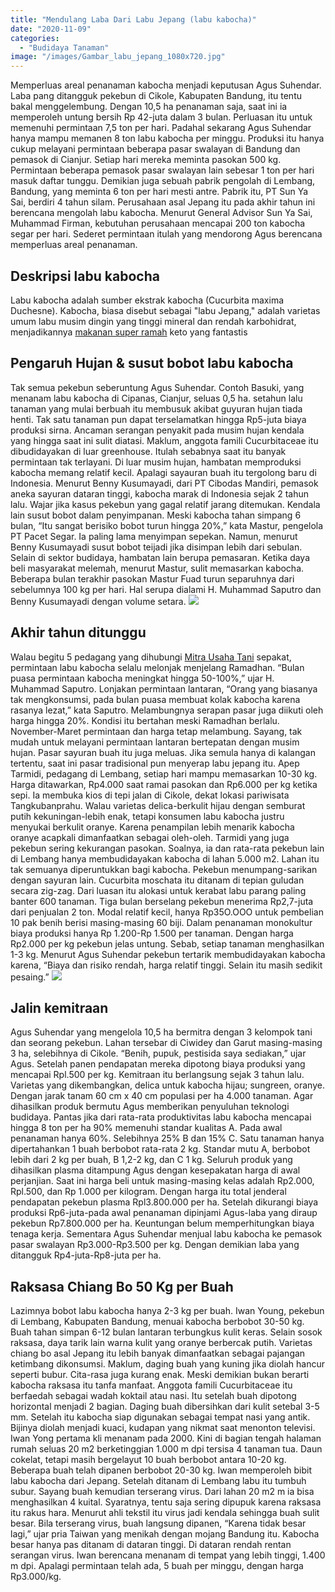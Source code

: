 ```yaml
---
title: "Mendulang Laba Dari Labu Jepang (labu kabocha)"
date: "2020-11-09"
categories: 
  - "Budidaya Tanaman"
image: "/images/Gambar_labu_jepang_1080x720.jpg"
---
```


Memperluas areal penanaman kabocha menjadi keputusan Agus Suhendar. Laba pang ditangguk pekebun di Cikole, Kabupaten Bandung, itu tentu bakal menggelembung. Dengan 10,5 ha penanaman saja, saat ini ia memperoleh untung bersih Rp 42-juta dalam 3 bulan. Perluasan itu untuk memenuhi permintaan 7,5 ton per hari. Padahal sekarang Agus Suhendar hanya mampu memanen 8 ton labu kabocha per minggu. Produksi itu hanya cukup melayani permintaan beberapa pasar swalayan di Bandung dan pemasok di Cianjur. Setiap hari mereka meminta pasokan 500 kg. Permintaan beberapa pemasok pasar swalayan lain sebesar 1 ton per hari masuk daftar tunggu. Demikian juga sebuah pabrik pengolah di Lembang, Bandung, yang meminta 6 ton per hari mesti antre. Pabrik itu, PT Sun Ya Sai, berdiri 4 tahun silam. Perusahaan asal Jepang itu pada akhir tahun ini berencana mengolah labu kabocha. Menurut General Advisor Sun Ya Sai, Muhammad Firman, kebutuhan perusahaan mencapai 200 ton kabocha segar per hari. Sederet permintaan itulah yang mendorong Agus berencana memperluas areal penanaman.

## Deskripsi labu kabocha

Labu kabocha adalah sumber ekstrak kabocha (Cucurbita maxima Duchesne). Kabocha, biasa disebut sebagai "labu Jepang," adalah varietas umum labu musim dingin yang tinggi mineral dan rendah karbohidrat, menjadikannya [makanan super ramah](http://www.organicfacts.net/kabocha-squash.html) keto yang fantastis

## Pengaruh Hujan & susut bobot labu kabocha

Tak semua pekebun seberuntung Agus Suhendar. Contoh Basuki, yang menanam labu kabocha di Cipanas, Cianjur, seluas 0,5 ha. setahun lalu tanaman yang mulai berbuah itu membusuk akibat guyuran hujan tiada henti. Tak satu tanaman pun dapat terselamatkan hingga Rp5-juta biaya produksi sirna. Ancaman serangan penyakit pada musim hujan kendala yang hingga saat ini sulit diatasi. Maklum, anggota famili Cucurbitaceae itu dibudidayakan di luar greenhouse. Itulah sebabnya saat itu banyak permintaan tak terlayani. Di luar musim hujan, hambatan memproduksi kabocha memang relatif kecil. Apalagi sayauran buah itu tergolong baru di Indonesia. Menurut Benny Kusumayadi, dari PT Cibodas Mandiri, pemasok aneka sayuran dataran tinggi, kabocha marak di Indonesia sejak 2 tahun lalu. Wajar jika kasus pekebun yang gagal relatif jarang ditemukan. Kendala lain susut bobot dalam penyimpanan. Meski kabocha tahan simpang 6 bulan, “Itu sangat berisiko bobot turun hingga 20%,” kata Mastur, pengelola PT Pacet Segar. Ia paling lama menyimpan sepekan. Namun, menurut Benny Kusumayadi susut bobot teijadi jika disimpan lebih dari sebulan. Selain di sektor budidaya, hambatan lain berupa pemasaran. Ketika daya beli masyarakat melemah, menurut Mastur, sulit memasarkan kabocha. Beberapa bulan terakhir pasokan Mastur Fuad turun separuhnya dari sebelumnya 100 kg per hari. Hal serupa dialami H. Muhammad Saputro dan Benny Kusumayadi dengan volume setara. [![](/images/Labu-Jepang.jpg)](http://localhost/mitra/wp-content/uploads/2020/11/Labu-Jepang.jpg)

## Akhir tahun ditunggu

Walau begitu 5 pedagang yang dihubungi [Mitra Usaha Tani](http://localhost/mitra) sepakat, permintaan labu kabocha selalu melonjak menjelang Ramadhan. “Bulan puasa permintaan kabocha meningkat hingga 50-100%,” ujar H. Muhammad Saputro. Lonjakan permintaan lantaran, “Orang yang biasanya tak mengkonsumsi, pada bulan puasa membuat kolak kabocha karena rasanya lezat,” kata Saputro. Melambungnya serapan pasar juga diikuti oleh harga hingga 20%. Kondisi itu bertahan meski Ramadhan berlalu. November-Maret permintaan dan harga tetap melambung. Sayang, tak mudah untuk melayani permintaan lantaran bertepatan dengan musim hujan. Pasar sayuran buah itu juga meluas. Jika semula hanya di kalangan tertentu, saat ini pasar tradisional pun menyerap labu jepang itu. Apep Tarmidi, pedagang di Lembang, setiap hari mampu memasarkan 10-30 kg. Harga ditawarkan, Rp4.000 saat ramai pasokan dan Rp6.000 per kg ketika sepi. Ia membuka kios di tepi jalan di Cikole, dekat lokasi pariwisata Tangkubanprahu. Walau varietas delica-berkulit hijau dengan semburat putih kekuningan-lebih enak, tetapi konsumen labu kabocha justru menyukai berkulit oranye. Karena penampilan lebih menarik kabocha oranye acapkali dimanfaatkan sebagai oleh-oleh. Tarmidi yang juga pekebun sering kekurangan pasokan. Soalnya, ia dan rata-rata pekebun lain di Lembang hanya membudidayakan kabocha di lahan 5.000 m2. Lahan itu tak semuanya diperuntukkan bagi kabocha. Pekebun menumpang-sarikan dengan sayuran lain. Cucurbita moschata itu ditanam di tepian guludan secara zig-zag. Dari luasan itu alokasi untuk kerabat labu parang paling banter 600 tanaman. Tiga bulan berselang pekebun menerima Rp2,7-juta dari penjualan 2 ton. Modal relatif kecil, hanya Rp35O.OOO untuk pembelian 10 pak benih berisi masing-masing 60 biji. Dalam penanaman monokultur biaya produksi hanya Rp 1.200-Rp 1.500 per tanaman. Dengan harga Rp2.000 per kg pekebun jelas untung. Sebab, setiap tanaman menghasilkan 1-3 kg. Menurut Agus Suhendar pekebun tertarik membudidayakan kabocha karena, “Biaya dan risiko rendah, harga relatif tinggi. Selain itu masih sedikit pesaing.” [![](/images/labu.jpg)](http://localhost/mitra/wp-content/uploads/2020/11/labu.jpg)

## Jalin kemitraan

Agus Suhendar yang mengelola 10,5 ha bermitra dengan 3 kelompok tani dan seorang pekebun. Lahan tersebar di Ciwidey dan Garut masing-masing 3 ha, selebihnya di Cikole. “Benih, pupuk, pestisida saya sediakan,” ujar Agus. Setelah panen pendapatan mereka dipotong biaya produksi yang mencapai Rpl.500 per kg. Kemitraan itu berlangsung sejak 3 tahun lalu. Varietas yang dikembangkan, delica untuk kabocha hijau; sungreen, oranye. Dengan jarak tanam 60 cm x 40 cm populasi per ha 4.000 tanaman. Agar dihasilkan produk bermutu Agus memberikan penyuluhan teknologi budidaya. Pantas jika dari rata-rata produktivitas labu kabocha mencapai hingga 8 ton per ha 90% memenuhi standar kualitas A. Pada awal penanaman hanya 60%. Selebihnya 25% B dan 15% C. Satu tanaman hanya dipertahankan 1 buah berbobot rata-rata 2 kg. Standar mutu A, berbobot lebih dari 2 kg per buah, B 1,2-2 kg, dan C 1 kg. Seluruh produk yang dihasilkan plasma ditampung Agus dengan kesepakatan harga di awal perjanjian. Saat ini harga beli untuk masing-masing kelas adalah Rp2.000, Rpl.500, dan Rp 1.000 per kilogram. Dengan harga itu total jenderal pendapatan pekebun plasma Rpl3.800.000 per ha. Setelah dikurangi biaya produksi Rp6-juta-pada awal penanaman dipinjami Agus-laba yang diraup pekebun Rp7.800.000 per ha. Keuntungan belum memperhitungkan biaya tenaga kerja. Sementara Agus Suhendar menjual labu kabocha ke pemasok pasar swalayan Rp3.000-Rp3.500 per kg. Dengan demikian laba yang ditangguk Rp4-juta-Rp8-juta per ha.

## Raksasa Chiang Bo 50 Kg per Buah

Lazimnya bobot labu kabocha hanya 2-3 kg per buah. Iwan Young, pekebun di Lembang, Kabupaten Bandung, menuai kabocha berbobot 30-50 kg. Buah tahan simpan 6-12 bulan lantaran terbungkus kulit keras. Selain sosok raksasa, daya tarik lain warna kulit yang oranye berbercak putih. Varietas chiang bo asal Jepang itu lebih banyak dimanfaatkan sebagai pajangan ketimbang dikonsumsi. Maklum, daging buah yang kuning jika diolah hancur seperti bubur. Cita-rasa juga kurang enak. Meski demikian bukan berarti kabocha raksasa itu tanfa manfaat. Anggota famili Cucurbitaceae itu berfaedah sebagai wadah koktail atau nasi. Itu setelah buah dipotong horizontal menjadi 2 bagian. Daging buah dibersihkan dari kulit setebal 3-5 mm. Setelah itu kabocha siap digunakan sebagai tempat nasi yang antik. Bijinya diolah menjadi kuaci, kudapan yang nikmat saat menonton televisi. Iwan Yong pertama kli menanam pada 2000. Kini di bagian tengah halaman rumah seluas 20 m2 berketinggian 1.000 m dpi tersisa 4 tanaman tua. Daun cokelat, tetapi masih bergelayut 10 buah berbobot antara 10-20 kg. Beberapa buah telah dipanen berbobot 20-30 kg. Iwan memperoleh bibit labu kabocha dari Jepang. Setelah ditanam di Lembang labu itu tumbuh subur. Sayang buah kemudian terserang virus. Dari lahan 20 m2 m ia bisa menghasilkan 4 kuital. Syaratnya, tentu saja sering dipupuk karena raksasa itu rakus hara. Menurut ahli tekstil itu virus jadi kendala sehingga buah sulit besar. Bila terserang virus, buah langsung dipanen, “Karena tidak besar lagi,” ujar pria Taiwan yang menikah dengan mojang Bandung itu. Kabocha besar hanya pas ditanam di dataran tinggi. Di dataran rendah rentan serangan virus. Iwan berencana menanam di tempat yang lebih tinggi, 1.400 m dpi. Apalagi permintaan telah ada, 5 buah per minggu, dengan harga Rp3.000/kg.
